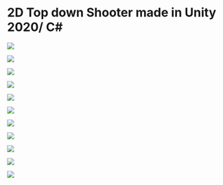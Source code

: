 # 2D Top down Shooter made in Unity 2020/ C#

![](https://i.postimg.cc/W4ysQ8rM/1.png)

![](https://i.postimg.cc/4y6ZHT05/2.png)

![](https://i.postimg.cc/NGmQz10H/3.png)

![](https://i.postimg.cc/TPBXkwM0/4.png)

![](https://i.postimg.cc/6pjKvcMD/5.png)

![](https://i.postimg.cc/vHvbQbf8/6.png)

![](https://i.postimg.cc/8zPDc9mR/7.png)

![](https://i.postimg.cc/bNPqcsGF/8.png)

![](https://i.postimg.cc/Gp4CJDN9/9.png)

![](https://i.postimg.cc/4dtRjgXg/10.png)

![](https://i.postimg.cc/prHMH6dn/11.png)
